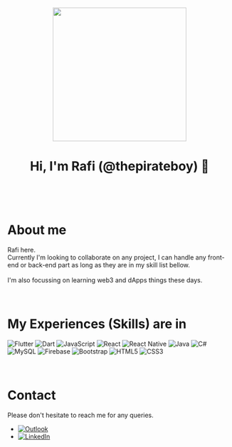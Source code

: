 <!---
thepirateboy/thepirateboy is a ✨ special ✨ repository because its `README.md` (this file) appears on your GitHub profile.
You can click the Preview link to take a look at your changes.
--->

#

<p align="center"> 
    <img src="https://drive.google.com/uc?export=view&id=11CpTo9NiGycnVKOCdVNZ3GSBdh0OLdNg" height="300" alt="">
</p>

<h1 align="center" size="50px">
    Hi, I'm Rafi (@thepirateboy) 👋
</h1>
<br>
<br>
<br>

# About me
Rafi here. <br>
Currently I'm looking to collaborate on any project, I can handle any front-end or back-end part as long as they are in my skill list bellow.<br>
<br>
I'm also focussing on learning web3 and dApps things these days.
<br>
<br>
<br>

# My Experiences (Skills) are in
![Flutter](https://img.shields.io/badge/Flutter-%2302569B.svg?style=for-the-badge&logo=Flutter&logoColor=white)
![Dart](https://img.shields.io/badge/dart-%230175C2.svg?style=for-the-badge&logo=dart&logoColor=white)
![JavaScript](https://img.shields.io/badge/javascript-%23323330.svg?style=for-the-badge&logo=javascript&logoColor=%23F7DF1E)
![React](https://img.shields.io/badge/react-%2320232a.svg?style=for-the-badge&logo=react&logoColor=%2361DAFB)
![React Native](https://img.shields.io/badge/react_native-%2320232a.svg?style=for-the-badge&logo=react&logoColor=%2361DAFB)
![Java](https://img.shields.io/badge/java-%23ED8B00.svg?style=for-the-badge&logo=java&logoColor=white)
![C#](https://img.shields.io/badge/c%23-%23239120.svg?style=for-the-badge&logo=c-sharp&logoColor=white)
![MySQL](https://img.shields.io/badge/mysql-%2300f.svg?style=for-the-badge&logo=mysql&logoColor=white)
![Firebase](https://img.shields.io/badge/firebase-%23039BE5.svg?style=for-the-badge&logo=firebase)
![Bootstrap](https://img.shields.io/badge/bootstrap-%23563D7C.svg?style=for-the-badge&logo=bootstrap&logoColor=white)
![HTML5](https://img.shields.io/badge/html5-%23E34F26.svg?style=for-the-badge&logo=html5&logoColor=white)
![CSS3](https://img.shields.io/badge/css3-%231572B6.svg?style=for-the-badge&logo=css3&logoColor=white)
<br>
<br>
<br>

# Contact
Please don't hesitate to reach me for any queries. 
- [![Outlook](https://img.shields.io/badge/Microsoft_Outlook-0078D4?style=for-the-badge&logo=microsoft-outlook&logoColor=white)](mailto:a_rafi@live.com)
- [![LinkedIn](https://img.shields.io/badge/linkedin-%230077B5.svg?style=for-the-badge&logo=linkedin&logoColor=white)](https://www.linkedin.com/in/wiratmoko/)
